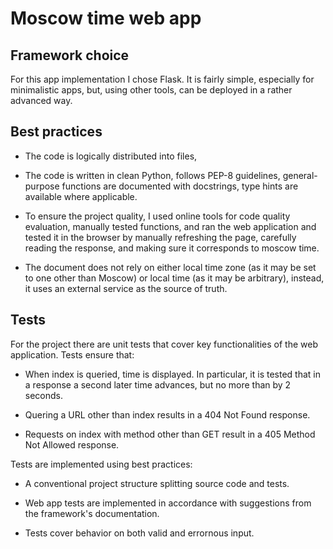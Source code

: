 # Moscow time web app

## Framework choice

For this app implementation I chose Flask. It is fairly simple,
especially for minimalistic apps, but, using other tools, can be
deployed in a rather advanced way.

## Best practices

-   The code is logically distributed into files,

-   The code is written in clean Python, follows PEP-8 guidelines,
    general-purpose functions are documented with docstrings,
    type hints are available where applicable.

-   To ensure the project quality, I used online tools for code
    quality evaluation, manually tested functions, and ran the
    web application and tested it in the browser by manually
    refreshing the page, carefully reading the response, and making
    sure it corresponds to moscow time.

-   The document does not rely on either local time zone (as it may
    be set to one other than Moscow) or local time (as it may be
    arbitrary), instead, it uses an external service as the source of
    truth.

## Tests

For the project there are unit tests that cover key functionalities
of the web application. Tests ensure that:

-   When index is queried, time is displayed. In particular, it is
    tested that in a response a second later time advances, but no
    more than by 2 seconds.

-   Quering a URL other than index results in a 404 Not Found
    response.

-   Requests on index with method other than GET result in a
    405 Method Not Allowed response.

Tests are implemented using best practices:

-   A conventional project structure splitting source code and tests.

-   Web app tests are implemented in accordance with suggestions from
    the framework's documentation.

-   Tests cover behavior on both valid and errornous input.
